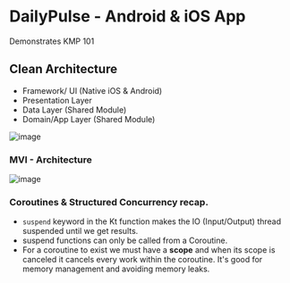 # DailyPulse - Android & iOS App
Demonstrates KMP 101

## Clean Architecture
- Framework/ UI (Native iOS & Android)
- Presentation Layer
- Data Layer (Shared Module)
- Domain/App Layer (Shared Module)

![image](https://github.com/RocqJones/DailyPulse/assets/32324500/058bd240-db17-4a58-90d8-41ab24b77f2a)

### MVI - Architecture
![image](https://github.com/RocqJones/DailyPulse/assets/32324500/42a521be-b442-4aa2-ba9b-51ce7b8cab9b)

### Coroutines & Structured Concurrency recap.
- `suspend` keyword in the Kt function makes the IO (Input/Output) thread suspended until we get results.
- suspend functions can only be called from a Coroutine.
- For a coroutine to exist we must have a **scope** and when its scope is canceled it cancels every work within the coroutine. It's good for memory management and avoiding memory leaks.
